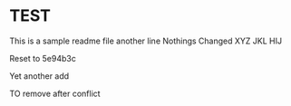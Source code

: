 # TEST

This is a sample readme file
another line
Nothings Changed
XYZ  JKL
HIJ

Reset to 5e94b3c

Yet another add

TO remove after conflict
